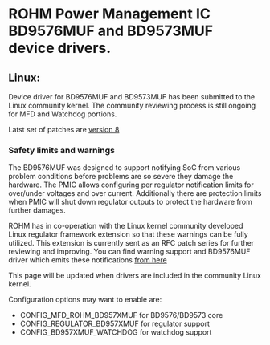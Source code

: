 # ROHM Power Management IC BD9576MUF and BD9573MUF device drivers.

## Linux:

Device driver for BD9576MUF and BD9573MUF has been submitted to the Linux community kernel.
The community reviewing process is still ongoing for MFD and Watchdog portions.

Latst set of patches are [version 8](https://lore.kernel.org/lkml/cover.1613031055.git.matti.vaittinen@fi.rohmeurope.com/)

### Safety limits and warnings
The BD9576MUF was designed to support notifying SoC from various problem conditions before problems are so severe they damage the hardware.
The PMIC allows configuring per regulator notification limits for over/under voltages and over current. Additionally there are protection
limits when PMIC will shut down regulator outputs to protect the hardware from further damages.

ROHM has in co-operation with the Linux kernel community developed Linux regulator framework extension so that these warnings can be fully utilized.
This extension is currently sent as an RFC patch series for further reviewing and improving. You can find warning support and BD9576MUF driver which
emits these notifications [from here](https://lore.kernel.org/lkml/cover.1613042245.git.matti.vaittinen@fi.rohmeurope.com/)

This page will be updated when drivers are included in the community Linux kernel.

Configuration options may want to enable are:
* CONFIG_MFD_ROHM_BD957XMUF for BD9576/BD9573 core
* CONFIG_REGULATOR_BD957XMUF for regulator support
* CONFIG_BD957XMUF_WATCHDOG for watchdog support


